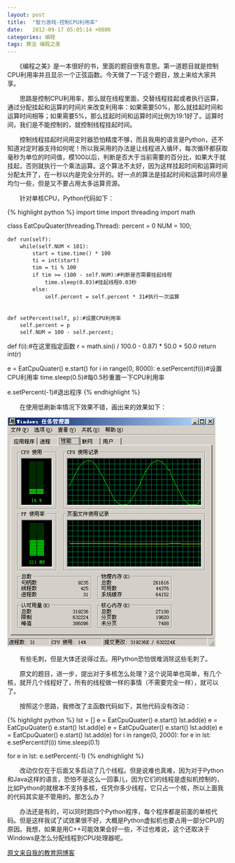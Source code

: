 ```yaml
---
layout: post
title:  "智力游戏-控制CPU利用率"
date:   2012-09-17 05:05:14 +0800
categories: 编程
tags: 算法 编程之美
---
```

　　《编程之美》是一本很好的书，里面的题目很有意思。第一道题目就是控制CPU利用率并且显示一个正弦函数。今天做了一下这个题目，放上来给大家共享。

　　思路是控制CPU利用率，那么就在线程里面，交替线程挂起或者执行运算，通过分配挂起和运算的时间片来改变利用率：如果需要50%，那么就挂起时间和运算时间相等；如果需要5%，那么挂起时间和运算时间比例为19:1好了。运算时间，我们是不能控制的，就控制线程挂起时间。
 <!-- more -->

　　控制线程挂起时间用定时器恐怕精度不够，而且我用的语言是Python，还不知道对定时器支持如何呢！所以我采用的办法是让线程进入循环，每次循环都获取毫秒为单位的时间值，模100以后，判断是否大于当前需要的百分比，如果大于就挂起，否则就执行一个乘法运算。这个算法不太好，因为这样挂起时间和运算时间分配太开了，在一秒以内是完全分开的。好一点的算法是挂起时间和运算时间尽量均匀一些，但是又不要占用太多运算资源。

　　针对单核CPU，Python代码如下：

{% highlight python %}
import time
import threading
import math

class EatCpuQuater(threading.Thread):
	percent = 0
	NUM = 100;

	def run(self):
		while(self.NUM < 101):
			start = time.time() * 100
			ti = int(start)
			tim = ti % 100
			if tim >= (100 - self.NUM):#判断是否需要挂起线程
				time.sleep(0.03)#挂起线程0.03秒
			else:
				self.percent = self.percent * 31#执行一次运算


	def setPercent(self, p):#设置CPU利用率
		self.percent = p
		self.NUM = 100 - self.percent;

def f(i):#在这里指定函数
	r = math.sin(i / 100.0 - 0.87) * 50.0 + 50.0
	return int(r)

e = EatCpuQuater()
e.start()
for i in range(0, 8000):
	e.setPercent(f(i))#设置 CPU利用率
	time.sleep(0.5)#每0.5秒重置一下CPU利用率

e.setPercent(-1)#退出程序
{% endhighlight %}

　　在使用低刷新率情况下效果不错，画出来的效果如下：

![PNG](/assets/img/2012-09-17-beauty-of-pp-control-cpu-p1.png)


　　有些毛刺，但是大体还说得过去。用Python恐怕很难消除这些毛刺了。

　　原文的题目，进一步，提出对于多核怎么处理？这个说简单也简单，有几个核，就开几个线程好了，所有的线程做一样的事情（不需要完全一样），就可以了。

　　按照这个思路，我修改了主函数代码如下，其他代码没有改动：

{% highlight python %}
lst = []
e = EatCpuQuater()
e.start()
lst.add(e)
e = EatCpuQuater()
e.start()
lst.add(e)
e = EatCpuQuater()
e.start()
lst.add(e)
e = EatCpuQuater()
e.start()
lst.add(e)
for i in range(0, 2000):
	for e in lst:
		e.setPercent(f(i))
	time.sleep(0.1)

for e in lst:
	e.setPercent(-1)
{% endhighlight %}

　　改动仅仅在于后面又多启动了几个线程。但是说难也真难，因为对于Python和Java这样的语言，恐怕不是这么一回事儿，因为它们的线程是虚拟机控制的，比如Python的就根本不支持多核，任凭你多少线程，它只占一个核，所以上面我的代码其实是不管用的。那怎么办？

　　办法还是有的，可以同时跑四个Python程序，每个程序都是前面的单核代码。但是这样我试了试效果很不好，大概是Python虚拟机也要占用一部分CPU的原因。我想，如果是用C++可能效果会好一些，不过也难说，这个还取决于Windows是怎么分配线程到CPU处理器呢。

[原文来自我的教育网博客][原文来自我的教育网博客]

[原文来自我的教育网博客]:http://teacher.edu.cn/pc/article/201209/557136.html
